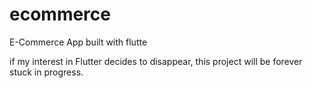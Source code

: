 # ecommerce

E-Commerce App built with flutte 

if my interest in Flutter decides to disappear, this project will be forever stuck in progress.

